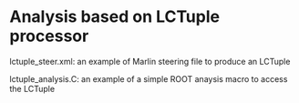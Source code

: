 # Analysis based on LCTuple processor

lctuple_steer.xml: an example of Marlin steering file to produce an LCTuple

lctuple_analysis.C: an example of a simple ROOT anaysis macro to access the LCTuple
